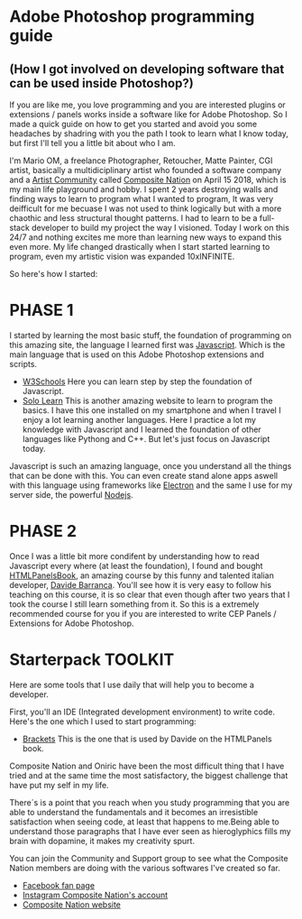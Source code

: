 # Adobe Photoshop programming guide 
## (How I got involved on developing software that can be used inside Photoshop?)
If you are like me, you love programming and you are interested plugins or extensions / panels works inside a software like for Adobe Photoshop. So I made a quick guide on how to get you started and avoid you some headaches by shadring with you the path I took to learn what I know today, but first I'll tell you a little bit about who I am.

I'm Mario OM, a freelance Photographer, Retoucher, Matte Painter, CGI artist, basically a multidiciplinary artist who founded a software company and a [Artist Community](http://facebook.com/groups/compositenation) called [Composite Nation](http://compositenation.com) on April 15 2018, which is my main life playground and hobby. I spent 2 years destroying walls and finding ways to learn to program what I wanted to program, It was very deifficult for me becuase I was not used to think logically but with a more chaothic and less structural thought patterns. I had to learn to be a full-stack developer to build my project the way I visioned. Today I work on this 24/7 and nothing excites me more than learning new ways to expand this even more. My life changed drastically when I start started learning to program, even my artistic vision was expanded 10xINFINITE.

So here's how I started:

# PHASE 1
I started by learning the most basic stuff, the foundation of programming on this amazing site, the language I learned first was [Javascript](https://developer.mozilla.org/es/docs/Web/JavaScript). Which is the main language that is used on this Adobe Photoshop extensions and scripts.
* [W3Schools](https://www.w3schools.com/js/default.asp) Here you can learn step by step the foundation of Javascript.
* [Solo Learn](https://www.sololearn.com/) This is another amazing website to learn to program the basics. I have this one installed on my smartphone and when I travel I enjoy a lot learning another languages. Here I practice a lot my knowledge with Javascript and I learned the foundation of other languages like Pythong and C++. But let's just focus on Javascript today.

Javascript is such an amazing language, once you understand all the things that can be done with this. You can even create stand alone apps aswell with this language using frameworks like [Electron](https://www.electronjs.org/) and the same I use for my server side, the powerful [Nodejs](https://nodejs.org/es/).

# PHASE 2
Once I was a little bit more condifent by understanding how to read Javascript every where (at least the foundation), I found and bought [HTMLPanelsBook](https://www.htmlpanelsbook.com/), an amazing course by this funny and talented italian developer, [Davide Barranca](https://www.davidebarranca.com/). You'll see how it is very easy to follow his teaching on this course, it is so clear that even though after two years that I took the course I still learn something from it. So this is a extremely recommended course for you if you are interested to write CEP Panels / Extensions for Adobe Photoshop.

# Starterpack TOOLKIT
Here are some tools that I use daily that will help you to become a developer.

First, you'll an IDE (Integrated development environment) to write code. Here's the one which I used to start programming:
* [Brackets](http://brackets.io/) This is the one that is used by Davide on the HTMLPanels book.


Composite Nation and Oniric have been the most difficult thing that I have tried and at the same time the most satisfactory, the biggest challenge that have put my self in my life.

There´s is a point that you reach when you study programming that you are able to understand the fundamentals and it becomes an irresistible satisfaction when seeing code, at least that happens to me.Being able to understand those paragraphs that I have ever seen as hieroglyphics fills my brain with dopamine, it makes my creativity spurt.

You can join the Community and Support group to see what the Composite Nation members are doing with the various softwares I've created so far. 
* [Facebook fan page](http://facebook.com/compositenationofficial)
* [Instagram Composite Nation's account](http://instagram.com/compositenation)
* [Composite Nation website](http://compositenation.com)




